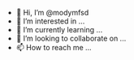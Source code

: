 - 👋 Hi, I’m @modymfsd
- 👀 I’m interested in ...
- 🌱 I’m currently learning ...
- 💞️ I’m looking to collaborate on ...
- 📫 How to reach me ...

<!---
modymfsd/modymfsd is a ✨ special ✨ repository because its `README.md` (this file) appears on your GitHub profile.
You can click the Preview link to take a look at your changes.
--->
